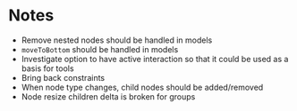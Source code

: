 # Notes

* Remove nested nodes should be handled in models
* `moveToBottom` should be handled in models
* Investigate option to have active interaction so that it could be used as a basis for tools
* Bring back constraints
* When node type changes, child nodes should be added/removed
* Node resize children delta is broken for groups
